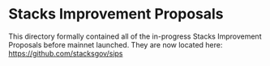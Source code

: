 # Stacks Improvement Proposals

This directory formally contained all of the in-progress Stacks Improvement
Proposals before mainnet launched.  They are now located here: https://github.com/stacksgov/sips
